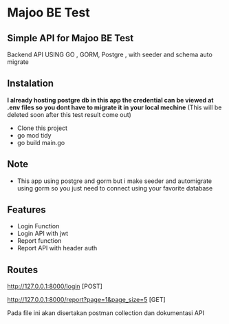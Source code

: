 # Majoo BE Test
## Simple API for Majoo BE Test
Backend API USING GO , GORM, Postgre , with seeder and schema auto migrate


## Instalation
**I already hosting postgre db in this app the credential can be viewed at .env files so you dont have to migrate it in your local mechine**
(This will be deleted soon after this test result come out)
- Clone this project 
- go mod tidy
- go build main.go


## Note
- This app using postgre and gorm but i make seeder and automigrate using gorm so you just need to connect using your favorite database


## Features

- Login Function
- Login API with  jwt
- Report function
- Report API with header auth


## Routes 
http://127.0.0.1:8000/login [POST]

http://127.0.0.1:8000/report?page=1&page_size=5 [GET]

Pada file ini akan disertakan postman collection dan dokumentasi API

